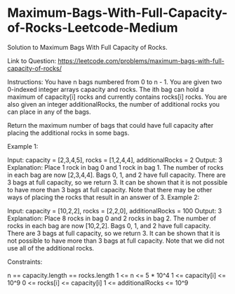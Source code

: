 # Maximum-Bags-With-Full-Capacity-of-Rocks-Leetcode-Medium
Solution to Maximum Bags With Full Capacity of Rocks. 

Link to Question: https://leetcode.com/problems/maximum-bags-with-full-capacity-of-rocks/


Instructions:
You have n bags numbered from 0 to n - 1. You are given two 0-indexed integer arrays capacity and rocks. The ith bag can hold a maximum of capacity[i] rocks and currently contains rocks[i] rocks. You are also given an integer additionalRocks, the number of additional rocks you can place in any of the bags.

Return the maximum number of bags that could have full capacity after placing the additional rocks in some bags.

 

Example 1:

Input: capacity = [2,3,4,5], rocks = [1,2,4,4], additionalRocks = 2
Output: 3
Explanation:
Place 1 rock in bag 0 and 1 rock in bag 1.
The number of rocks in each bag are now [2,3,4,4].
Bags 0, 1, and 2 have full capacity.
There are 3 bags at full capacity, so we return 3.
It can be shown that it is not possible to have more than 3 bags at full capacity.
Note that there may be other ways of placing the rocks that result in an answer of 3.
Example 2:

Input: capacity = [10,2,2], rocks = [2,2,0], additionalRocks = 100
Output: 3
Explanation:
Place 8 rocks in bag 0 and 2 rocks in bag 2.
The number of rocks in each bag are now [10,2,2].
Bags 0, 1, and 2 have full capacity.
There are 3 bags at full capacity, so we return 3.
It can be shown that it is not possible to have more than 3 bags at full capacity.
Note that we did not use all of the additional rocks.
 

Constraints:

n == capacity.length == rocks.length
1 <= n <= 5 * 10^4
1 <= capacity[i] <= 10^9
0 <= rocks[i] <= capacity[i]
1 <= additionalRocks <= 10^9
